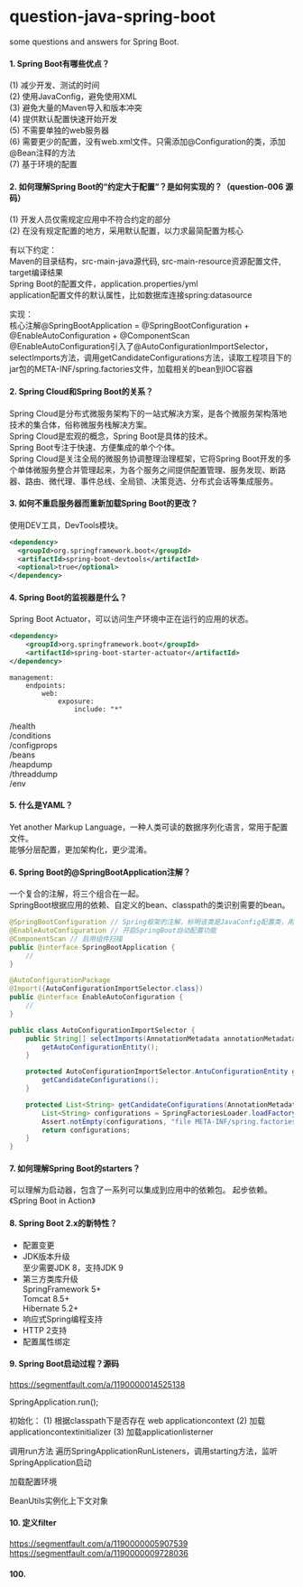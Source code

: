 # question-java-spring-boot
some questions and answers for Spring Boot.

#### 1. Spring Boot有哪些优点？
(1) 减少开发、测试的时间<br>
(2) 使用JavaConfig，避免使用XML<br>
(3) 避免大量的Maven导入和版本冲突<br>
(4) 提供默认配置快速开始开发<br>
(5) 不需要单独的web服务器<br>
(6) 需要更少的配置，没有web.xml文件。只需添加@Configuration的类，添加@Bean注释的方法<br>
(7) 基于环境的配置<br>

#### 2. 如何理解Spring Boot的“约定大于配置”？是如何实现的？（question-006 源码）
(1) 开发人员仅需规定应用中不符合约定的部分<br>
(2) 在没有规定配置的地方，采用默认配置，以力求最简配置为核心<br>

有以下约定：<br>
Maven的目录结构，src-main-java源代码, src-main-resource资源配置文件, target编译结果<br>
Spring Boot的配置文件，application.properties/yml<br>
application配置文件的默认属性，比如数据库连接spring:datasource<br>

实现：<br>
核心注解@SpringBootApplication = @SpringBootConfiguration + @EnableAutoConfiguration + @ComponentScan <br>
@EnableAutoConfiguration引入了@AutoConfigurationImportSelector，selectImports方法，调用getCandidateConfigurations方法，读取工程项目下的jar包的META-INF/spring.factories文件，加载相关的bean到IOC容器

#### 2. Spring Cloud和Spring Boot的关系？
Spring Cloud是分布式微服务架构下的一站式解决方案，是各个微服务架构落地技术的集合体，俗称微服务栈解决方案。<br>
Spring Cloud是宏观的概念，Spring Boot是具体的技术。<br>
Spring Boot专注于快速、方便集成的单个个体。<br>
Spring Cloud是关注全局的微服务协调整理治理框架，它将Spring Boot开发的多个单体微服务整合并管理起来，为各个服务之间提供配置管理、服务发现、断路器、路由、微代理、事件总线、全局锁、决策竞选、分布式会话等集成服务。

#### 3. 如何不重启服务器而重新加载Spring Boot的更改？
使用DEV工具，DevTools模块。
```xml
<dependency>  
  <groupId>org.springframework.boot</groupId>    
  <artifactId>spring-boot-devtools</artifactId>  
  <optional>true</optional>
</dependency>
```

#### 4. Spring Boot的监视器是什么？
Spring Boot Actuator，可以访问生产环境中正在运行的应用的状态。
```xml
<dependency>
    <groupId>org.springframework.boot</groupId>
    <artifactId>spring-boot-starter-actuator</artifactId>
</dependency>
```
```
management:
    endpoints:
        web:
            exposure:
                include: "*"
```
/health<br>
/conditions<br>
/configprops<br>
/beans<br>
/heapdump<br>
/threaddump<br>
/env<br>

#### 5. 什么是YAML？
Yet another Markup Language，一种人类可读的数据序列化语言，常用于配置文件。<br>
能够分层配置，更加架构化，更少混淆。

#### 6. Spring Boot的@SpringBootApplication注解？
一个复合的注解，将三个组合在一起。<br>
SpringBoot根据应用的依赖、自定义的bean、classpath的类识别需要的bean。
```java
@SpringBootConfiguration // Spring框架的注解，标明该类是JavaConfig配置类，用来代替applicationContext.xml配置文件
@EnableAutoConfiguration // 开启SpringBoot自动配置功能
@ComponentScan // 启用组件扫描
public @interface SpringBootApplication {
    //
}
```
```java
@AutoConfigurationPackage
@Import({AutoConfigurationImportSelector.class})
public @interface EnableAutoConfiguration {
    //
}
```
```java
public class AutoConfigurationImportSelector {
    public String[] selectImports(AnnotationMetadata annotationMetadata) {
        getAutoConfigurationEntity();
    }

    protected AutoConfigurationImportSelector.AntuConfigurationEntity getAutoConfigurationEntity() {
        getCandidateConfigurations();
    }

    protected List<String> getCandidateConfigurations(AnnotationMetadata metadata, AnnotationAtributes attributes) {
        List<String> configurations = SpringFactoriesLoader.loadFactoryNames(this.getSpringFactoriesLoaderClass(), this.getBeanClassLoader());
        Assert.notEmpty(configurations, "file META-INF/spring.factories");
        return configurations;
    }
}
```

#### 7. 如何理解Spring Boot的starters？
可以理解为启动器，包含了一系列可以集成到应用中的依赖包。
起步依赖。《Spring Boot in Action》

#### 8. Spring Boot 2.x的新特性？
- 配置变更<br>
- JDK版本升级<br>
  至少需要JDK 8，支持JDK 9<br>
- 第三方类库升级<br>
  SpringFramework 5+<br>
  Tomcat 8.5+<br>
  Hibernate 5.2+<br>
- 响应式Spring编程支持<br>
- HTTP 2支持<br>
- 配置属性绑定<br>

#### 9. Spring Boot启动过程？源码
https://segmentfault.com/a/1190000014525138

SpringApplication.run();

初始化：
(1) 根据classpath下是否存在 web applicationcontext
(2) 加载applicationcontextinitializer
(3) 加载applicationlisterner

调用run方法
遍历SpringApplicationRunListeners，调用starting方法，监听SpringApplication启动

加载配置环境

BeanUtils实例化上下文对象

#### 10. 定义filter
https://segmentfault.com/a/1190000005907539
https://segmentfault.com/a/1190000009728036

#### 100.
